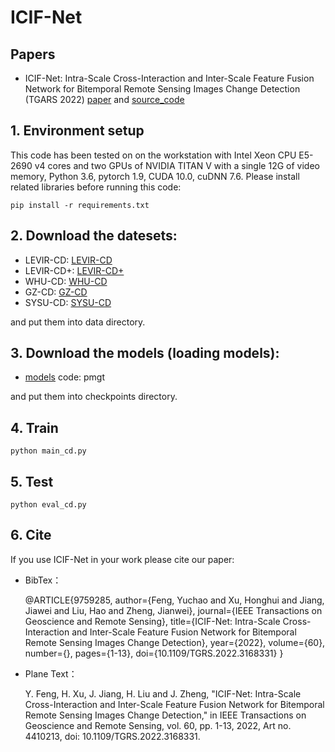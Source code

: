 # ICIF-Net

## Papers
* ICIF-Net: Intra-Scale Cross-Interaction and Inter-Scale Feature Fusion Network for Bitemporal Remote Sensing Images Change Detection (TGARS 2022) [paper](https://ieeexplore.ieee.org/document/9759285) and [source_code](https://github.com/ZhengJianwei2/ICIF-Net/)

## 1. Environment setup
This code has been tested on on the workstation with Intel Xeon CPU E5-2690 v4 cores and two GPUs of NVIDIA TITAN V with a single 12G of video memory, Python 3.6, pytorch 1.9, CUDA 10.0, cuDNN 7.6. Please install related libraries before running this code:

    pip install -r requirements.txt

## 2. Download the datesets:
* LEVIR-CD:
[LEVIR-CD](https://justchenhao.github.io/LEVIR/)
* LEVIR-CD+:
[LEVIR-CD+](https://github.com/S2Looking/Dataset)
* WHU-CD:
[WHU-CD](https://study.rsgis.whu.edu.cn/pages/download/building_dataset.html)
* GZ-CD:
[GZ-CD](https://github.com/daifeng2016/Change-Detection-Dataset-for-High-Resolution-Satellite-Imagery)
* SYSU-CD:
[SYSU-CD](https://github.com/liumency/SYSU-CD)

and put them into data directory.

## 3. Download the models (loading models):

* [models](https://pan.baidu.com/s/1XmE1T9G_NgTXVuZdLmaVhg ) code: pmgt

and put them into checkpoints directory.

## 4. Train

    python main_cd.py

## 5. Test

    python eval_cd.py

## 6. Cite
If you use ICIF-Net in your work please cite our paper:
* BibTex：


    @ARTICLE{9759285,
      author={Feng, Yuchao and Xu, Honghui and Jiang, Jiawei and Liu, Hao and Zheng, Jianwei},
      journal={IEEE Transactions on Geoscience and Remote Sensing}, 
      title={ICIF-Net: Intra-Scale Cross-Interaction and Inter-Scale Feature Fusion Network for Bitemporal Remote Sensing Images Change Detection}, 
      year={2022},
      volume={60},
      number={},
      pages={1-13},
      doi={10.1109/TGRS.2022.3168331}
    }

* Plane Text：
	
    Y. Feng, H. Xu, J. Jiang, H. Liu and J. Zheng, "ICIF-Net: Intra-Scale Cross-Interaction and Inter-Scale Feature Fusion Network for Bitemporal Remote Sensing Images Change Detection," in IEEE Transactions on Geoscience and Remote Sensing, vol. 60, pp. 1-13, 2022, Art no. 4410213, doi: 10.1109/TGRS.2022.3168331.
    
    
